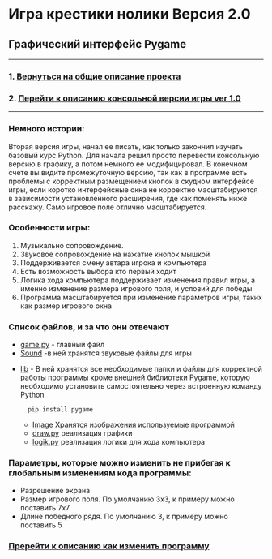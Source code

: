 # Игра крестики нолики Версия 2.0
## Графический интерфейс Pygame
___
### 1. [Вернуться на общие описание проекта](../README.md)
### 2. [Перейти к описанию консольной версии игры ver 1.0](../XO%20ver1.0%20(console)/README.md)
___
### Немного истории:
Вторая версия игры, начал ее писать, как только закончил изучать базовый курс Python. Для начала 
решил просто перевести консольную версию в графику, а потом немного ее модифицировал. В конечном 
счете вы видите промежуточную версию, так как в программе есть проблемы с корректным размещением 
кнопок в скудном интерфейсе игры, если коротко интерфейсные окна не корректно масштабируются в
зависимости установленного расширения, где как поменять ниже расскажу. Само игровое поле отлично
масштабируется.
### Особенности игры:
1.	Музыкально сопровождение.
2.	Звуковое сопровождение на нажатие кнопок мышкой
3.	Поддерживается смену автара игрока и компьютера
4.	Есть возможность выбора кто первый ходит
5.	Логика хода компьютера поддерживает изменения правил игры, а именно изменение размера игрового поля, и условий для победы
6.	Программа масштабируется при изменение параметров игры, таких как размер игрового окна  

### Список файлов, и за что они отвечают
* [game.py](game.py) - главный файл
* [Sound](./Sound) -в ней хранятся звуковые файлы для игры  
+ [lib](./lib) - В ней хранятся все необходимые папки и файлы для корректной работы 
  программы кроме внешней библиотеки Pygame, которую необходимо установить самостоятельно через 
  встроенную команду Python
  
        pip install pygame
     * [Image](./lib/Image) Хранятся изображения используемые программой
     * [draw.py](./lib/draw.py) реализация графики
     * [logik.py](./lib/logik.py) реализация логики для хода компьютера
     
### Параметры, которые можно изменить не прибегая к глобальным изменениям кода программы:
*	Разрешение экрана
*   Размер игрового поля. По умолчанию 3х3,  к примеру можно поставить 7х7
*   Длине победного рядя. По умолчанию 3,  к примеру можно поставить 5

### [Пререйти к описанию как изменить программу](edit.md)

